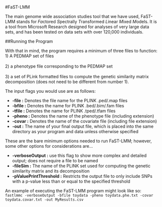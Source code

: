 #FaST-LMM

The main genome wide association studies tool that we have used, FaST-LMM stands for *Fa*ctored *S*pectrally *T*ransformed 
*L*inear *M*ixed *M*odels. It is a tool from Microsoft Research designed for analyses of very large data sets, and has been tested on data sets with over 120,000 individuals.

##Running the Program

With that in mind, the program requires a minimum of three files to function: <br>1) A PEDMAP set of files</br><br>2) a phenotype file corresponding to the PEDMAP set </br><br>3) a set of PLink formatted files to compute the genetic similarity matrix decomposition (does not need to be different from number 1).</br>

The input flags you would use are as follows:
* **-file :** Denotes the file name for the PLINK .ped/.map files
* **-bfile :** Denotes the name for PLINK .bed/.bim/.fam files
* **-tfile :** Denotes the name for PLINK .tped/.tfam files
* **-pheno :** Denotes the name of the phenotype file (including extension)
* **-covar :** Denotes the name of the covariate file (including file extension)
* **-out :** The name of your final output file, which is placed into the same directory as your program and data unless otherwise specified

These are the bare minimum options needed to run FaST-LMM; however, some other options for considerations are...
* **-verboseOutput :** use this flag to show more complex and detailed output; does not require a file to be named
* **-fileSim :** The name of the PLINK set used for computing the genetic similarity matrix and its decomposition
* **-pValuePrintThreshold :** Restricts the output file to only include SNPs with a p-value less than or equal to the specified threshold

An example of executing the FaST-LMM program might look like so:
`fastlmmc -verboseOutput -bfile toydata -pheno toydata.phe.txt -covar toydata.covar.txt -out MyResults.csv`
